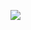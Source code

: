 ![](https://images.unsplash.com/photo-1560574188-6a6774965120?ixlib=rb-1.2.1&ixid=eyJhcHBfaWQiOjEyMDd9&auto=format&fit=crop&w=1050&q=80)
